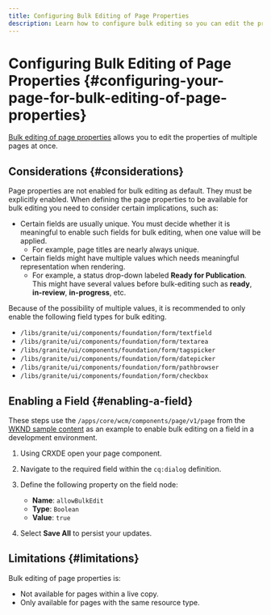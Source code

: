 ```yaml
---
title: Configuring Bulk Editing of Page Properties
description: Learn how to configure bulk editing so you can edit the properties of multiple pages at once.
---
```


# Configuring Bulk Editing of Page Properties {#configuring-your-page-for-bulk-editing-of-page-properties}

[Bulk editing of page properties](/help/sites-cloud/authoring/fundamentals/page-properties.md#from-the-sites-console-multiple-pages) allows you to edit the properties of multiple pages at once.

## Considerations {#considerations}

Page properties are not enabled for bulk editing as default. They must be explicitly enabled. When defining the page properties to be available for bulk editing you need to consider certain implications, such as:

* Certain fields are usually unique. You must decide whether it is meaningful to enable such fields for bulk editing, when one value will be applied.
  *  For example, page titles are nearly always unique.
* Certain fields might have multiple values which needs meaningful representation when rendering.
  * For example, a status drop-down labeled **Ready for Publication**. This might have several values before bulk-editing such as **ready**, **in-review**, **in-progress**, etc.

Because of the possibility of multiple values, it is recommended to only enable the following field types for bulk editing.

* `/libs/granite/ui/components/foundation/form/textfield`
* `/libs/granite/ui/components/foundation/form/textarea`
* `/libs/granite/ui/components/foundation/form/tagspicker`
* `/libs/granite/ui/components/foundation/form/datepicker`
* `/libs/granite/ui/components/foundation/form/pathbrowser`
* `/libs/granite/ui/components/foundation/form/checkbox`

## Enabling a Field {#enabling-a-field}

These steps use the `/apps/core/wcm/components/page/v1/page` from the [WKND sample content](/help/implementing/developing/introduction/develop-wknd-tutorial.md) as an example to enable bulk editing on a field in a development environment.

1. Using CRXDE open your page component.
1. Navigate to the required field within the `cq:dialog` definition.
1. Define the following property on the field node:

    * **Name**: `allowBulkEdit`
    * **Type**: `Boolean`
    * **Value**: `true`

1. Select **Save All** to persist your updates.

## Limitations {#limitations}

Bulk editing of page properties is:

* Not available for pages within a live copy.
* Only available for pages with the same resource type.

